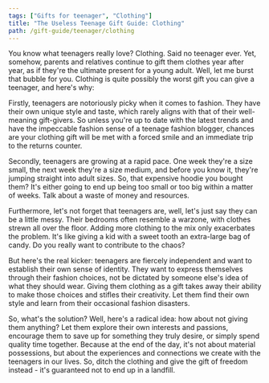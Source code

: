 ```yaml
---
tags: ["Gifts for teenager", "Clothing"]
title: "The Useless Teenage Gift Guide: Clothing"
path: /gift-guide/teenager/clothing
---
```


You know what teenagers really love? Clothing. Said no teenager ever. Yet, somehow, parents and relatives continue to gift them clothes year after year, as if they're the ultimate present for a young adult. Well, let me burst that bubble for you. Clothing is quite possibly the worst gift you can give a teenager, and here's why:

Firstly, teenagers are notoriously picky when it comes to fashion. They have their own unique style and taste, which rarely aligns with that of their well-meaning gift-givers. So unless you're up to date with the latest trends and have the impeccable fashion sense of a teenage fashion blogger, chances are your clothing gift will be met with a forced smile and an immediate trip to the returns counter.

Secondly, teenagers are growing at a rapid pace. One week they're a size small, the next week they're a size medium, and before you know it, they're jumping straight into adult sizes. So, that expensive hoodie you bought them? It's either going to end up being too small or too big within a matter of weeks. Talk about a waste of money and resources.

Furthermore, let's not forget that teenagers are, well, let's just say they can be a little messy. Their bedrooms often resemble a warzone, with clothes strewn all over the floor. Adding more clothing to the mix only exacerbates the problem. It's like giving a kid with a sweet tooth an extra-large bag of candy. Do you really want to contribute to the chaos?

But here's the real kicker: teenagers are fiercely independent and want to establish their own sense of identity. They want to express themselves through their fashion choices, not be dictated by someone else's idea of what they should wear. Giving them clothing as a gift takes away their ability to make those choices and stifles their creativity. Let them find their own style and learn from their occasional fashion disasters.

So, what's the solution? Well, here's a radical idea: how about not giving them anything? Let them explore their own interests and passions, encourage them to save up for something they truly desire, or simply spend quality time together. Because at the end of the day, it's not about material possessions, but about the experiences and connections we create with the teenagers in our lives. So, ditch the clothing and give the gift of freedom instead - it's guaranteed not to end up in a landfill.